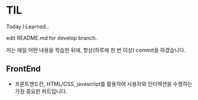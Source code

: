 # TIL
Today I Learned..

edit README.md for develop branch.

저는 매일 어떤 내용을 학습한 뒤에, 항상(하루에 한 번 이상) commit을 하겠습니다.

## FrontEnd
- 프론트엔드란, HTML/CSS, javascript를 활용하여 사용자와 인터렉션을 수행하는 가장 중요한 파트입니다.